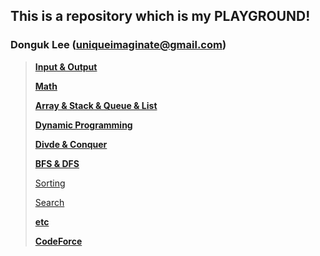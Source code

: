 ## This is a repository which is my PLAYGROUND!
### Donguk Lee (uniqueimaginate@gmail.com)

> [**Input & Output**](IO/IO.md)
>
> [**Math**](Math/Math.md)
>
> [**Array & Stack & Queue & List**](Arr&Stck&Que&Lst/Arr&Stck&Que&Lst.md)
>
> [**Dynamic Programming**](DP/DP.md)
>
> [**Divde & Conquer**](DIV&CONQ/Div&Conq.md)
>
> [**BFS & DFS**](BFS&DFS/BFS&DFS.md)
>
> [Sorting](Sorting/Sorting.md)
>
> [Search](Search/Search.md)
>
> [**etc**](etc/etc.md)
>
> [**CodeForce**](CodeForce/CodeForces.md)
